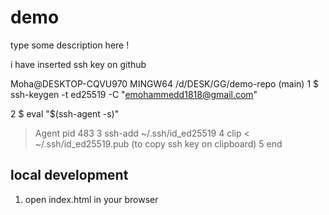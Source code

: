 # demo

type some description here !


i have inserted ssh key on github

Moha@DESKTOP-CQVU970 MINGW64 /d/DESK/GG/demo-repo (main)
1 $ ssh-keygen -t ed25519 -C "emohammedd1818@gmail.com"

2 $ eval "$(ssh-agent -s)"
> Agent pid 483
3 ssh-add ~/.ssh/id_ed25519
4 clip < ~/.ssh/id_ed25519.pub  (to copy ssh key on clipboard)
5  end

## local development
1. open index.html in your browser

